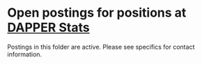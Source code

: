 # Open postings for positions at [DAPPER Stats](https://www.dapperstats.com)

Postings in this folder are active. Please see specifics for contact information.